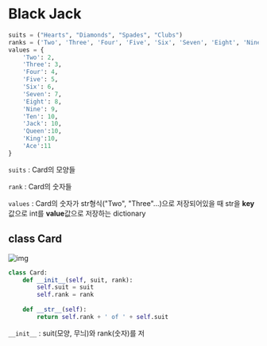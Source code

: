 # Black Jack

```python
suits = ("Hearts", "Diamonds", "Spades", "Clubs")
ranks = ('Two', 'Three', 'Four', 'Five', 'Six', 'Seven', 'Eight', 'Nine', 'Ten', 'Jack', 'Queen', 'King', 'Ace')
values = {
    'Two': 2, 
    'Three': 3, 
    'Four': 4, 
    'Five': 5, 
    'Six': 6, 
    'Seven': 7, 
    'Eight': 8, 
    'Nine': 9, 
    'Ten': 10, 
    'Jack': 10,
    'Queen':10, 
    'King':10, 
    'Ace':11
}
```

```suits``` : Card의 모양들

```rank``` : Card의 숫자들

```values``` : Card의 숫자가 str형식("Two", "Three"...)으로 저장되어있을 때 str을 **key**값으로 int를 **value**값으로 저장하는 dictionary



## class Card

![img](https://cdn-images-1.medium.com/max/1000/1*_mi4Qe_srKora4kwb6BdBw.png)

```python
class Card:
    def __init__(self, suit, rank):
        self.suit = suit
        self.rank = rank
        
    def __str__(self):
        return self.rank + ' of ' + self.suit
```

```__init__``` : suit(모양, 무늬)와 rank(숫자)를 저